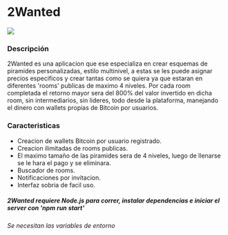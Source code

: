 # 2Wanted
![](https://i.ibb.co/rcGw6hh/logo-1.png)

### Descripción

2Wanted es una aplicacion que ese especializa en crear esquemas de piramides personalizadas, estilo multinivel, a estas se les puede asignar precios especificos y crear tantas como se quiera ya que estaran en diferentes 'rooms' publicas de maximo 4 niveles. Por cada room completada el retorno mayor sera del 800% del valor invertido en dicha room, sin intermediarios, sin lideres, todo desde la plataforma, manejando el dinero con wallets propias de Bitcoin por usuarios.

### Caracteristicas

- Creacion de wallets Bitcoin por usuario registrado.
- Creacion ilimitadas de rooms publicas.
- El maximo tamaño de las piramides sera de 4 niveles, luego de llenarse se le hara el pago y se eliminara.
- Buscador de rooms.
- Notificaciones por invitacion.
- Interfaz sobria de facil uso.

##### 2Wanted requiere Node.js para correr, instalar dependencias e iniciar el server con 'npm run start'
###### Se necesitan las variables de entorno